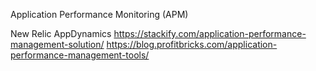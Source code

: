 Application Performance Monitoring (APM)

New Relic
AppDynamics
https://stackify.com/application-performance-management-solution/
https://blog.profitbricks.com/application-performance-management-tools/
